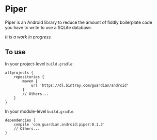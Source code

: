 # Piper

Piper is an Android library to reduce the amount of fiddly boilerplate code you have to write to
use a SQLite database.

*It is a work in progress.*

## To use

In your project-level `build.gradle`:

    allprojects {
        repositories {
            maven {
                url 'https://dl.bintray.com/guardian/android'
            }
            // Others...
        }
    }

In your module-level `build.gradle`:

    dependencies {
        compile 'com.guardian.android:piper:0.1.3'
        // Others...
    }
